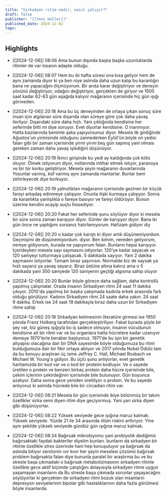 ```yaml
---
title: "Sirkadyen ritim nedir, nasıl çalışır?"
draft: false
publisher: "[[Yeni Haller]]"
published_date: 2024-12-02
tags:
---
```



## Highlights
* [[2024-12-06]] 08:06  Ama bunun dışında başka başka uzunluklarda ritimler de var insanın adapte olduğu.

* [[2024-12-06]] 08:07  Hem bu iki hafta süresi ona kısa geliyor hem de aynı zamanda diyor ki ya ben niye aslında daha uzun kalıp bu karanlığın bana ne yapacağını ölçmüyorum. Bir anda karar değiştiriyor ve deneyin yönünü değiştiriyor, odağını değiştiriyor, gerçekten de giriyor ve 1500 saat kadar 62-63 gün aşağıda kalıyor mağaranın içerisinde hiç gün ışığı görmeden.

* [[2024-12-06]] 20:18  Ama bu üç deneyinden de ortaya çıkan sonuç süre insan için algılanan süre dışarıda olan süreye göre çok daha yavaş ilerliyor. Dışarıdaki süre daha hızlı. Yani çıktığında kendisine her seferinde bitti mi diye soruyor. Evet diyorlar kendisine. O inanmıyor. Hatta bazılarında benimle şaka yapıyorsunuz diyor. Mesela ilk girdiğinde Ağustos'un yirmisinde olduğunu zannederken Eylül'ün böyle on yedisi falan gibi bir zaman içerisinde yirmi yirmi beş gün sapmış yani olması gereken zaman daha yavaş işlediğini düşünüyor.

* [[2024-12-06]] 20:19  İkinci girişinde bu yedi ay kaldığında çok kötü oluyor. Ölmek istiyorum diyor, notlarında intihar etmek istiyor, paranoya ve bir tür korku geliştiriyor. Mesela şeyin mağaranın duvarlarında Yosunlar varmış, küf varmış aynı zamanda mantarlar. Bunlar beni zehirleyecek diye korkuyor.

* [[2024-12-06]] 20:19  yalnızlıktan mağaranın içerisinde gezinen bir küçük fareyi arkadaş edinmeye çalışıyor. Onunla ilişki kurmaya çalışıyor. Sonra da karanlıkta yanlışlıkla o fareye basıyor ve fareyi öldürüyor. Bunun üzerine kendini acayip suçlu hissediyor.

* [[2024-12-06]] 20:20  Fakat her seferinde şunu söylüyor diyor ki mesela bir süre sonra zaman karışıyor diyor. Günler de karışıyor diyor. Bana iki gün önce ne yaptığımı sorsanız hatırlamıyorum. Hafızam gidiyor diy

* [[2024-12-06]] 20:20  o kadar çok karıştı ki diyor artık düşünemiyordum. Geçmişimi de düşünemiyordum. diyor. Ben kimim, nereden geliyorum, nereye gidiyorum, burada ne yapıyorum falan. Bunların hepsi karışıyor. İçerideyken mesela sayı saymasını istiyorlar. 120'ye kadar sayacak ve 120 saniyeyi tutturmaya çalışacak. 5 dakikada sayıyor. Yani 2 dakika saymasını istiyorlar. Tamam biraz şaşırırsın. Normalde biz de saysak ya hızlı sayarız ya yavaş sayarız. Biraz üstüne altına kalırız ama o 5 dakikada yani 300 saniyede 120 saniyenin geçtiği algısına sahip oluyor

* [[2024-12-06]] 20:20  Bunlar böyle görece daha sağlam, daha kontrollü yapılmış çalışmalar. Orada insanın Sirkadiyen ritmi 24 saat 11 dakika çıkıyor. 2010'da yapılmış bir başka çalışmada kadınla erkek arasında fark olduğu görülüyor. Kadının Sirkadiyen ritmi 24 saate daha yakın. 24 saat 9 dakika. Erkek ise 24 saat 19 dakikayla biraz daha uzun bir Sirkadiyen ritme sahip

* [[2024-12-06]] 20:18  Sirkadyan kelimesinin literatüre girmesi ise 1950 yılında Franz Holberg tarafından gerçekleştiriliyor. Fakat burada şöyle bir şey var, biz güneş ışığıyla bu iş sadece olmuyor, insanın vücudunun kendisine ait bir ritmi var ve bu organlara hatta hücrelere kadar uzanıyor demeye 1970'lerle beraber başlıyoruz. 1971'de bu işin bir genetik altyapısı olacağına dair bir DNA sayesinde böyle olduğumuza bu ritmi bulduğumuza dair bir fikir ortaya atılıyor ve 2017 yılında Nobel Ödülü tam da bu konuyu araştıran üç isme Jeffrey C. Hall, Michael Rosbach ve Michael W. Young'a gidiyor. Bu üçlü şunu anlıyorlar, evet genetik haritamızda bir kod var ve o kod bir proteini kodluyor. Ve o sayede üretilen o protein ve benzeri birkaç protein daha hücre içerisinde bile, çekim içlerinin çekirdeğinin içerisinde bile bulunuyor. Gün boyunca azalıyor. Daha sonra gece yeniden üretiliyor o protein. Ve bu sayede anlıyoruz ki aslında hücrede bile bir circadian ritim var.

* [[2024-12-06]] 08:21  Mesela bir gün içerisinde ikiye bölünmüş bir takım özellikler sirka semi diyen ritim diye geçiyormuş. Yani yarı sirka diyen gibi düşünüyorlar.

* [[2024-12-06]] 08:22  Yüksek seviyede gece ışığına maruz kalmak. Yüksek seviyede. Yüzde 21 ile 34 arasında ölüm riskini arttırıyor. Yine aynı şekilde yüksek seviyede gündüz gün ışığına maruz kalmak.

* [[2024-12-06]] 08:24  Bağırsak mikrobiyomu yani probiyotik dediğimiz bağırsaktaki faydalı bakteriler diyelim bunları. bunların da sirkadyen bir ritimle özellikle stres üzerinde hani hep konuşuluyor ya bağırsak da aslında bitiyor serotonin ıvır kıvır her şeyin meselesi çözümü bağırsak problem bağırsakta falan diye bununla paralel bir araştırma bu ve bu stresle başa çıkmadaki o bağırsak metabolizmasının sirkadyen ritimle özellikle gece aktif biçimde çalıştığını dolayısıyla sirkadyen ritme uygun yaşamayan insanların da Bu stresle başa çıkmada sorunlar yaşayacağını söylüyorlar ki gerçekten de sirkadyen ritmi bozuk olan insanların depresyon seviyelerinin bipolar gibi hastalıklarının daha fazla görülmesi böyle insanlarda.

